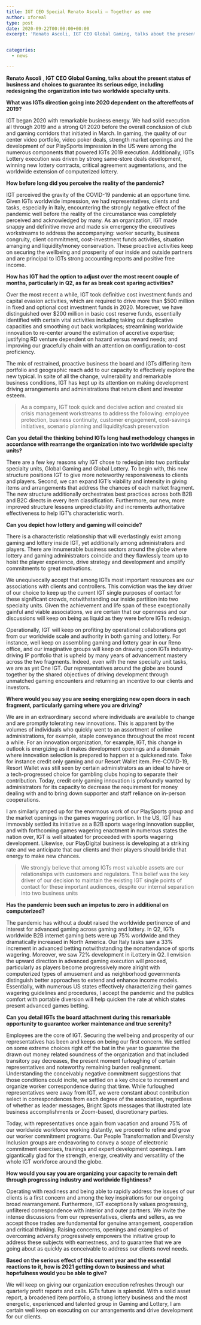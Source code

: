 ```yaml
---
title: IGT CEO Special Renato Ascoli — Together as one
author: xforeal 
type: post
date: 2020-09-22T00:00:00+00:00
excerpt: 'Renato Ascoli, IGT CEO Global Gaming, talks about the present status of business and choices to guarantee its serious edge, including rearranging the organization into two worldwide business units '


categories:
  - news

---
```

**Renato Ascoli** , **IGT CEO Global Gaming, talks about the present status of business and choices to guarantee its serious edge, including redesigning the organization into two worldwide specialty units.** 

**What was IGTs direction going into 2020 dependent on the aftereffects of 2019?** 

IGT began 2020 with remarkable business energy. We had solid execution all through 2019 and a strong Q1 2020 before the overall conclusion of club and gaming corridors that initiated in March. In gaming, the quality of our center video portfolio, video poker deals, strength market openings and the development of our PlaySports impression in the US were among the numerous components that powered IGTs 2019 execution. Additionally, IGTs Lottery execution was driven by strong same-store deals development, winning new lottery contracts, critical agreement augmentations, and the worldwide extension of computerized lottery. 

**How before long did you perceive the reality of the pandemic?** 

IGT perceived the gravity of the COVID-19 pandemic at an opportune time. Given IGTs worldwide impression, we had representatives, clients and tasks, especially in Italy, encountering the strongly negative effect of the pandemic well before the reality of the circumstance was completely perceived and acknowledged by many. As an organization, IGT made snappy and definitive move and made six emergency the executives workstreams to address the accompanying: worker security, business congruity, client commitment, cost-investment funds activities, situation arranging and liquidity/money conservation. These proactive activities keep on securing the wellbeing and prosperity of our inside and outside partners and are principal to IGTs strong accounting reports and positive free income. 

**How has IGT had the option to adjust over** **the most recent couple of months, particularly in Q2, as far as break cost sparing activities?** 

Over the most recent a while, IGT took definitive cost investment funds and capital evasion activities, which are required to drive more than $500 million in fixed and optional cost investment funds in 2020. Moreover, we have distinguished over $200 million in basic cost reserve funds, essentially identified with certain vital activities including taking out duplicative capacities and smoothing out back workplaces; streamlining worldwide innovation to re-center around the estimation of accretive expertise; justifying RD venture dependent on hazard versus reward needs; and improving our gracefully chain with an attention on configuration to-cost proficiency. 

The mix of restrained, proactive business the board and IGTs differing item portfolio and geographic reach add to our capacity to effectively explore the new typical. In spite of all the change, vulnerability and remarkable business conditions, IGT has kept up its attention on making development driving arrangements and administrations that return client and investor esteem. 

<blockquote class="right">
  <p>
    As a company, IGT took quick and decisive action and created six crisis management workstreams to address the following: employee protection, business continuity, customer engagement, cost-savings initiatives, scenario planning and liquidity/cash preservation
  </p>
</blockquote>

**Can you detail the thinking behind IGTs long haul methodology changes in accordance with rearrange the organization into two worldwide specialty units?** 

There are a few key reasons why IGT chose to redesign into two particular specialty units, Global Gaming and Global Lottery. To begin with, this new structure positions IGT to give more noteworthy responsiveness to clients and players. Second, we can expand IGT&#8217;s viability and intensity in giving items and arrangements that address the chances of each market fragment. The new structure additionally orchestrates best practices across both B2B and B2C directs in every item classification. Furthermore, our new, more improved structure lessens unpredictability and increments authoritative effectiveness to help IGT&#8217;s characteristic worth. 

**Can you depict how lottery and gaming will coincide?** 

There is a characteristic relationship that will everlastingly exist among gaming and lottery inside IGT, yet additionally among administrators and players. There are innumerable business sectors around the globe where lottery and gaming administrators coincide and they flawlessly team up to hoist the player experience, drive strategy and development and amplify commitments to great motivations. 

We unequivocally accept that among IGTs most important resources are our associations with clients and controllers. This conviction was the key driver of our choice to keep up the current IGT single purposes of contact for these significant crowds, notwithstanding our inside partition into two specialty units. Given the achievement and life span of these exceptionally gainful and viable associations, we are certain that our openness and our discussions will keep on being as liquid as they were before IGTs redesign. 

Operationally, IGT will keep on profiting by operational collaborations got from our worldwide scale and authority in both gaming and lottery. For instance, well keep on assembling gaming and lottery gear in our Reno office, and our imaginative groups will keep on drawing upon IGTs industry-driving IP portfolio that is upheld by many years of advancement mastery across the two fragments. Indeed, even with the new specialty unit tasks, we are as yet One IGT. Our representatives around the globe are bound together by the shared objectives of driving development through unmatched gaming encounters and returning an incentive to our clients and investors. 

**Where would you say you are seeing energizing new open doors in each fragment, particularly gaming where you are driving?** 

We are in an extraordinary second where individuals are available to change and are promptly tolerating new innovations. This is apparent by the volumes of individuals who quickly went to an assortment of online administrations, for example, staple conveyance throughout the most recent a while. For an innovation organization, for example, IGT, this change in outlook is energizing as it makes development openings and a domain where innovation selection is prepared to happen at a quickened rate. Take for instance credit only gaming and our Resort Wallet item. Pre-COVID-19, Resort Wallet was still seen by certain administrators as an ideal to have or a tech-progressed choice for gambling clubs hoping to separate their contribution. Today, credit only gaming innovation is profoundly wanted by administrators for its capacity to decrease the requirement for money dealing with and to bring down supporter and staff reliance on in-person cooperations. 

I am similarly amped up for the enormous work of our PlaySports group and the market openings in the games wagering portion. In the US, IGT has immovably settled its initiative as a B2B sports wagering innovation supplier, and with forthcoming games wagering enactment in numerous states the nation over, IGT is well situated for proceeded with sports wagering development. Likewise, our PlayDigital business is developing at a striking rate and we anticipate that our clients and their players should bridle that energy to make new chances. 

> We strongly believe that among IGTs most valuable assets are our relationships with customers and regulators. This belief was the key driver of our decision to maintain the existing IGT single points of contact for these important audiences, despite our internal separation into two business units

**Has the pandemic been such an impetus to zero in additional on computerized?** 

The pandemic has without a doubt raised the worldwide pertinence of and interest for advanced gaming across gaming and lottery. In Q2, IGTs worldwide B2B internet gaming bets were up 75&percnt; worldwide and they dramatically increased in North America. Our Italy tasks saw a 33&percnt; increment in advanced betting notwithstanding the nonattendance of sports wagering. Moreover, we saw 72&percnt; development in iLottery in Q2. I envision the upward direction in advanced gaming execution will proceed, particularly as players become progressively more alright with computerized types of amusement and as neighborhood governments distinguish better approaches to extend and enhance income models. Essentially, with numerous US states effectively characterizing their games wagering guidelines and procedures, I accept the pandemic and the publics comfort with portable diversion will help quicken the rate at which states present advanced games betting. 

**Can you detail IGTs the board attachment during this remarkable opportunity to guarantee worker maintenance and true serenity?** 

Employees are the core of IGT. Securing the wellbeing and prosperity of our representatives has been and keeps on being our first concern. We settled on some extreme choices right off the bat in the year to guarantee the drawn out money related soundness of the organization and that included transitory pay decreases, the present moment furloughing of certain representatives and noteworthy remaining burden realignment. Understanding the conceivably negative commitment suggestions that those conditions could incite, we settled on a key choice to increment and organize worker correspondence during that time. While furloughed representatives were away from IGT, we were constant about contribution select in correspondences from each degree of the association, regardless of whether as leader messages, Bright Spots messages that illustrated late business accomplishments or Zoom-based, discretionary parties. 

Today, with representatives once again from vacation and around 75&percnt; of our worldwide workforce working distantly, we proceed to refine and grow our worker commitment programs. Our People Transformation and Diversity Inclusion groups are endeavoring to convey a scope of electronic commitment exercises, trainings and expert development openings. I am gigantically glad for the strength, energy, creativity and versatility of the whole IGT workforce around the globe. 

**How would you say you are organizing your capacity to remain deft through progressing industry and worldwide flightiness?** 

Operating with readiness and being able to rapidly address the issues of our clients is a first concern and among the key inspirations for our ongoing broad rearrangement. Furthermore, IGT exceptionally values progressing, unfiltered correspondence with interior and outer partners. We invite the intense discussions from our representatives, clients and sellers, as we accept those trades are fundamental for genuine arrangement, cooperation and critical thinking. Raising concerns, openings and examples of overcoming adversity progressively empowers the initiative group to address these subjects with earnestness, and to guarantee that we are going about as quickly as conceivable to address our clients novel needs. 

**Based on the serious effect of this current year and the essential reactions to it, how is 2021 getting down to business and what hopefulness would you be able to give?** 

We will keep on giving our organization execution refreshes through our quarterly profit reports and calls. IGTs future is splendid. With a solid asset report, a broadened item portfolio, a strong lottery business and the most energetic, experienced and talented group in Gaming and Lottery, I am certain well keep on executing on our arrangements and drive development for our clients.